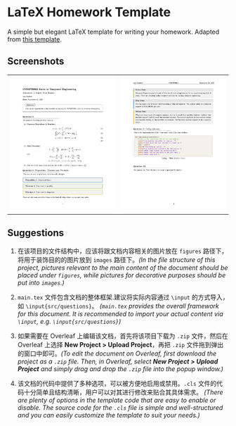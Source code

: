 # LaTeX Homework Template

A simple but elegant LaTeX template for writing your homework. Adapted from [this template](https://github.com/peylix/bdic-report-template-latex).

## Screenshots

<table>
  <tr>
    <td><img src="./screenshots/homework-1.jpg"/></td>
    <td><img src="./screenshots/homework-2.jpg"/></td>
  </tr>
</table>

## Suggestions

1. 在该项目的文件结构中，应该将跟文档内容相关的图片放在 `figures` 路径下，将用于装饰目的的图片放到 `images` 路径下。*(In the file structure of this project, pictures relevant to the main content of the document should be placed under `figures`, while pictures for decorative purposes should be put into `images`.)*

2. `main.tex` 文件包含文档的整体框架.建议将实际内容通过 `\input` 的方式导入，如 `\input{src/questions}`。 *(`main.tex` provides the overall framework for this document. It is recommended to import your actual content via `\input`, e.g. `\input{src/questions}`)*

3. 如果需要在 Overleaf 上编辑该文档，首先将该项目下载为 `.zip` 文件，然后在 Overleaf 上选择 **New Project > Upload Project**，再把 `.zip` 文件拖到弹出的窗口中即可。*(To edit the document on Overleaf, first download the project as a `.zip` file. Then, in Overleaf, select **New Project > Upload Project** and simply drag and drop the `.zip` file into the popup window.)*

4. 该文档的代码中提供了多种选项，可以被方便地启用或禁用。`.cls` 文件的代码十分简单且结构清晰，用户可以对其进行修改来贴合其具体需求。 *(There are plenty of options in the template code that are easy to enable or disable. The source code for the `.cls` file is simple and well-structured and you can easily customize the template to suit your needs.)*

